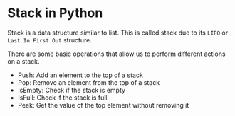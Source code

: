 # Stack in Python

Stack is a data structure similar to list. This is called stack due to its `LIFO` or `Last In First Out` structure.

There are some basic operations that allow us to perform different actions on a stack.

- Push: Add an element to the top of a stack
- Pop: Remove an element from the top of a stack
- IsEmpty: Check if the stack is empty
- IsFull: Check if the stack is full
- Peek: Get the value of the top element without removing it